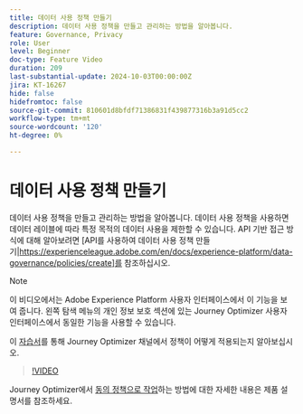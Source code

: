 ```yaml
---
title: 데이터 사용 정책 만들기
description: 데이터 사용 정책을 만들고 관리하는 방법을 알아봅니다.
feature: Governance, Privacy
role: User
level: Beginner
doc-type: Feature Video
duration: 209
last-substantial-update: 2024-10-03T00:00:00Z
jira: KT-16267
hide: false
hidefromtoc: false
source-git-commit: 810601d8bfdf71386831f439877316b3a91d5cc2
workflow-type: tm+mt
source-wordcount: '120'
ht-degree: 0%

---
```



# 데이터 사용 정책 만들기

데이터 사용 정책을 만들고 관리하는 방법을 알아봅니다. 데이터 사용 정책을 사용하면 데이터 레이블에 따라 특정 목적의 데이터 사용을 제한할 수 있습니다. API 기반 접근 방식에 대해 알아보려면 [API를 사용하여 데이터 사용 정책 만들기|https://experienceleague.adobe.com/en/docs/experience-platform/data-governance/policies/create]를 참조하십시오.

>[!NOTE]
>
>이 비디오에서는 Adobe Experience Platform 사용자 인터페이스에서 이 기능을 보여 줍니다. 왼쪽 탐색 메뉴의 개인 정보 보호 섹션에 있는 Journey Optimizer 사용자 인터페이스에서 동일한 기능을 사용할 수 있습니다.
>
>이 [자습서](/help/privacy/enforce-data-usage-policies-in-journey-optimizer-channels.md)를 통해 Journey Optimizer 채널에서 정책이 어떻게 적용되는지 알아보십시오.

>[!VIDEO](https://video.tv.adobe.com/v/32977/?learn=on)

Journey Optimizer에서 [동의 정책으로 작업](https://experienceleague.adobe.com/en/docs/journey-optimizer/using/privacy/consent/consent-restricted)하는 방법에 대한 자세한 내용은 제품 설명서를 참조하세요.
